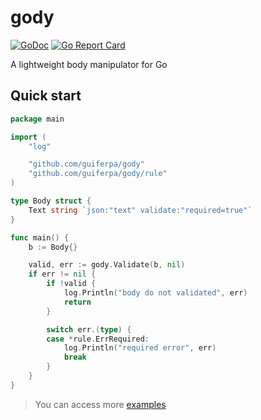 # gody
[![GoDoc](https://godoc.org/github.com/guiferpa/gody?status.svg)](https://godoc.org/github.com/guiferpa/gody)
[![Go Report Card](https://goreportcard.com/badge/github.com/guiferpa/gody)](https://goreportcard.com/report/github.com/guiferpa/gody)

A lightweight body manipulator for Go

## Quick start

```go
package main

import (
	"log"

	"github.com/guiferpa/gody"
	"github.com/guiferpa/gody/rule"
)

type Body struct {
	Text string `json:"text" validate:"required=true"`
}

func main() {
	b := Body{}

	valid, err := gody.Validate(b, nil)
	if err != nil {
		if !valid {
			log.Println("body do not validated", err)
			return
		}

		switch err.(type) {
		case *rule.ErrRequired:
			log.Println("required error", err)
			break
		}
	}
}
```

> You can access more [examples](https://github.com/guiferpa/gody/blob/master/example/validate.go)

